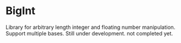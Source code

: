 # BigInt
Library for arbitrary length integer and floating number manipulation. Support multiple bases. 
Still under development. not completed yet.
